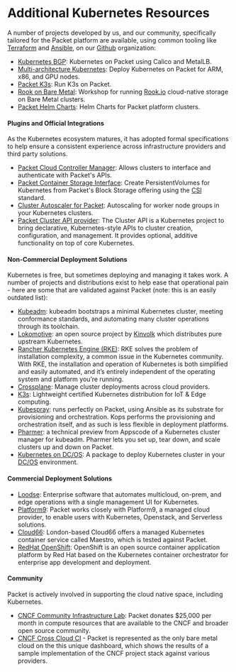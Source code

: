 <!-- <meta>
{
    "title":"Kubernetes Resources",
    "description":"Kubernetes helps you make sure those containerized applications run where and when you want, and helps them find the resources and tools they need to work.",
    "tag":["Kubernetes"],
    "seo-title": "Kubernetes Resources - Packet Technical Guides",
    "seo-description": "Kubernetes Resources",
    "og-title": "Kubernetes Resources",
    "og-description":"Kubernetes Resources",
    "featured": true
}
</meta> -->

# Additional Kubernetes Resources
A number of projects developed by us, and our community, specifically tailored for the Packet platform are available, using common tooling like [Terraform](https://terraform.io) and [Ansible](https://www.ansible.com/), on our [Github](https://github.com/packethost) organization:

* [Kubernetes BGP](https://github.com/packet-labs/kubernetes-bgp): Kubernetes on Packet using Calico and MetalLB.
* [Multi-architecture Kubernetes](https://github.com/packet-labs/packet-multiarch-k8s-terraform): Deploy Kubernetes on Packet for ARM, x86, and GPU nodes.
* [Packet K3s](https://github.com/packet-labs/packet-k3s): Run K3s on Packet.
* [Rook on Bare Metal](https://github.com/packet-labs/Rook-on-Bare-Metal-Workshop): Workshop for running [Rook.io](https://rook.io) cloud-native storage on Bare Metal clusters.
* [Packet Helm Charts](https://github.com/packet-labs/helm-charts): Helm Charts for Packet platform clusters.

#### Plugins and Official Integrations

As the Kubernetes ecosystem matures, it has adopted formal specifications to help ensure a consistent experience across infrastructure providers and third party solutions.

* [Packet Cloud Controller Manager](https://github.com/packethost/packet-ccm): Allows clusters to interface and authenticate with Packet's APIs.
* [Packet Container Storage Interface](https://github.com/packethost/csi-packet): Create PersistentVolumes for Kubernetes from Packet's Block Storage offering using the [CSI](https://kubernetes.io/blog/2019/01/15/container-storage-interface-ga/) standard.
* [Cluster Autoscaler for Packet](https://github.com/kubernetes/autoscaler/tree/master/cluster-autoscaler/cloudprovider/packet): Autoscaling for worker node groups in your Kubernetes clusters.
* [Packet Cluster API provider](https://github.com/packethost/cluster-api-provider-packet): The Cluster API is a Kubernetes project to bring declarative, Kubernetes-style APIs to cluster creation, configuration, and management. It provides optional, additive functionality on top of core Kubernetes.

#### Non-Commercial Deployment Solutions

Kubernetes is free, but sometimes deploying and managing it takes work.  A number of projects and distributions exist to help ease that operational pain - here are some that are validated against Packet (note: this is an easily outdated list):

* [Kubeadm](https://v1-16.docs.kubernetes.io/docs/setup/production-environment/tools/kubeadm/install-kubeadm/): kubeadm bootstraps a minimal Kubernetes cluster, meeting conformance standards, and automating many cluster operations through its toolchain.
* [Lokomotive](https://github.com/kinvolk/lokomotive-kubernetes): an open source project by [Kinvolk](https://kinvolk.io/) which distributes pure upstream Kubernetes.
* [Rancher Kubernetes Engine (RKE)](https://rancher.com/docs/rke/latest/en/): RKE solves the problem of installation complexity, a common issue in the Kubernetes community. With RKE, the installation and operation of Kubernetes is both simplified and easily automated, and it’s entirely independent of the operating system and platform you’re running.
* [Crossplane](https://crossplane.io/): Manage cluster deployments across cloud providers.
* [K3s](https://k3s.io/): Lightweight certified Kubernetes distribution for IoT & Edge computing.
* [Kubespray](https://kubespray.io/): runs perfectly on Packet, using Ansible as its substrate for provisioning and orchestration. Kops performs the provisioning and orchestration itself, and as such is less flexible in deployment platforms.
* [Pharmer](https://pharmer.io/): a technical preview from Appscode of a Kubernetes cluster manager for kubeadm. Pharmer lets you set up, tear down, and scale clusters up and down on Packet.
* [Kubernetes on DC/OS](https://github.com/mesosphere/dcos-kubernetes-quickstart): A package to deploy Kubernetes cluster in your [DC/OS](https://github.com/mesosphere/dcos-kubernetes-quickstart) environment.

#### Commercial Deployment Solutions

* [Loodse](https://www.loodse.com/): Enterprise software that automates multicloud, on-prem, and edge operations with a single management UI for Kubernetes.
* [Platform9](https://platform9.com): Packet works closely with Platform9, a managed cloud provider, to enable users with Kubernetes, Openstack, and Serverless solutions.
* [Cloud66](https://www.cloud66.com/): London-based Cloud66 offers a managed Kubernetes container service called Maestro, which is tested against Packet.
* [RedHat OpenShift](https://www.openshift.com/): OpenShift is an open source container application platform by Red Hat based on the Kubernetes container orchestrator for enterprise app development and deployment.

#### Community

Packet is actively involved in supporting the cloud native space, including Kubernetes.

* [CNCF Community Infrastructure Lab](https://www.cncf.io/community/infrastructure-lab/): Packet donates $25,000 per month in compute resources that are available to the CNCF and broader open source community.
* [CNCF Cross Cloud CI](https://cncf.ci/) - Packet is represented as the only bare metal cloud on the this unique dashboard, which shows the results of a sample implementation of the CNCF project stack against various providers.
